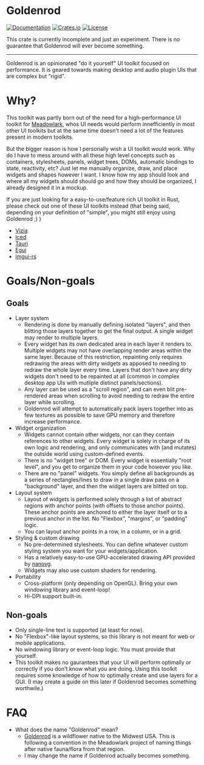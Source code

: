 # Goldenrod
[![Documentation](https://docs.rs/goldenrod/badge.svg)][documentation]
[![Crates.io](https://img.shields.io/crates/v/goldenrod.svg)](https://crates.io/crates/goldenrod)
[![License](https://img.shields.io/crates/l/goldenrod.svg)](https://github.com/MeadowlarkDAW/goldenrod/blob/main/LICENSE)

This crate is currently incomplete and just an experiment. There is no guarantee that Goldenrod will ever become something.

---

Goldenrod is an opinionated "do it yourself" UI toolkit focused on performance. It is geared towards making desktop and audio plugin UIs that are complex but "rigid".

# Why?

This toolkit was partly born out of the need for a high-performance UI toolkit for [Meadowlark](https://github.com/MeadowlarkDAW/Meadowlark), whos UI needs would perform innefficiently in most other UI toolkits but at the same time doesn't need a lot of the features present in modern toolkits.

But the bigger reason is how I personally wish a UI toolkit would work. Why do I have to mess around with all these high level concepts such as containers, stylesheets, panels, widget trees, DOMs, automatic bindings to state, reactivity, etc? Just let me manually organize, draw, and place widgets and shapes however I want. I know how my app should look and where all my widgets should should go and how they should be organized, I already designed it in a mockup.

If you are just looking for a easy-to-use/feature rich UI toolkit in Rust, please check out one of these UI toolkits instead (that being said, depending on your definition of "simple", you might still enjoy using Goldenrod ;) )
* [Vizia](https://github.com/vizia/vizia)
* [Iced](https://github.com/iced-rs/iced)
* [Tauri](https://github.com/tauri-apps/tauri)
* [Egui](https://github.com/emilk/egui)
* [imgui-rs](https://github.com/imgui-rs/imgui-rs)

# Goals/Non-goals

## Goals
* Layer system
    * Rendering is done by manually defining isolated "layers", and then blitting those layers together to get the final output. A single widget may render to multiple layers.
    * Every widget has its own dedicated area in each layer it renders to. Multiple widgets may not have overlapping render areas within the same layer. Because of this restriction, repainting only requires redrawing the areas with dirty widgets as apposed to needing to redraw the whole layer every time. Layers that don't have any dirty widgets don't need to be repainted at all (common in complex desktop app UIs with mutliple distinct panels/sections).
    * Any layer can be used as a "scroll region", and can even blit pre-rendered areas when scrolling to avoid needing to redraw the entire layer while scrolling.
    * Goldenrod will attempt to automatically pack layers together into as few textures as possible to save GPU memory and therefore increase performance.
* Widget organization
    * Widgets cannot contain other widgets, nor can they contain references to other widgets. Every widget is solely in charge of its own logic and rendering, and only communicates with (and mutates) the outside world using custom-defined events.
    * There is no "widget tree" or DOM. Every widget is essentially "root level", and you get to organize them in your code however you like.
    * There are no "panel" widgets. You simply define all backgrounds as a series of rectangles/lines to draw in a single draw pass on a "background" layer, and then the widget layers are blitted on top.
* Layout system
    * Layout of widgets is performed solely through a list of abstract regions with anchor points (with offsets to those anchor points). These anchor points are anchored to either the layer itself or to a previous anchor in the list. No "Flexbox", "margins", or "padding" logic.
    * You can layout anchor points in a row, in a column, or in a grid.
* Styling & custom drawing
    * No pre-determined stylesheets. You can define whatever custom styling system you want for your widgets/application.
    * Has a relatively easy-to-use GPU-accelerated drawing API provided by [nanovg](https://github.com/inniyah/nanovg).
    * Widgets may also use custom shaders for rendering.
* Portability
    * Cross-platform (only depending on OpenGL). Bring your own windowing library and event-loop!
    * Hi-DPI support built-in.

## Non-goals
* Only single-line text is supported (at least for now).
* No "Flexbox"-like layout systems, so this library is not meant for web or mobile applications.
* No windowing library or event-loop logic. You must provide that yourself.
* This toolkit makes no gaurantees that your UI will perform optimally or correctly if you don't know what you are doing. Using this toolkit requires some knowledge of how to optimally create and use layers for a GUI. (I may create a guide on this later if Goldenrod becomes something worthwile.)

# FAQ

* What does the name "Goldenrod" mean?
    * [Goldenrod](https://en.wikipedia.org/wiki/Goldenrod) is a wildflower native to the Midwest USA. This is following a convention in the Meadowlark project of naming things after native fauna/flora from that region.
    * I may change the name if Goldenrod actually becomes something.

[documentation]: https://docs.rs/goldenrod/
